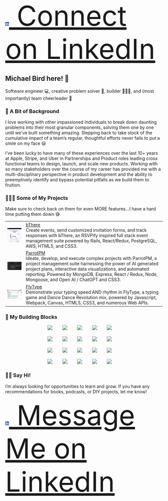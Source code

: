 <div align="left">
<a style="font-size: 88px;" href="https://www.linkedin.com/in/mibird/" target="_blank"> <img style="height: 12px;" src="./assets/images/li-bug.png"/>
    Connect on LinkedIn
    </a>
 </div>
 
 ##  Michael Bird here! 🦅
 Software engineer 💻, creative problem solver 🧩, builder 👷🏼‍♂️, and (most importantly) team cheerleader 📣
 
### 🔎 A Bit of Background
I love working with other impassioned individuals to break down daunting problems into their most granular components, solving them one by one until we’ve built something amazing. Stepping back to take stock of the cumulative impact of a team’s regular, thoughtful efforts never fails to put a smile on my face 😃

I’ve been lucky to have many of these experiences over the last 10+ years at Apple, Stripe, and Uber in Partnerships and Product roles leading cross functional teams to design, launch, and scale new products. Working with so many stakeholders over the course of my career has provided me with a multi-disciplinary perspective in product development and the ability to preemptively identify and bypass potential pitfalls as we build them to fruition.

### 👨🏻‍🎨 Some of My Projects
Make sure to check back on them for even MORE features...I have a hard time putting them down 😅
<table>
  <tr>
    <td>
        <img src="./assets/images/bThere.png" width="250"/><br/>
      </td>
    <td>
        <a href="https://b-there.herokuapp.com/" target="_blank">bThere</a><br/>
        Create events, send customized invitation forms, and track responses with bThere, an RSVPify inspired full stack event management suite powered by Rails, React/Redux, PostgreSQL, AWS, HTML5, and CSS3.</td>
  </tr>
    
  <tr>
    <td>
        <img src="./assets/images/parrotPM.png" width="250"/><br/>
      </td>
    <td>
        <a href="https://www.parrotpm.com/" target="_blank">ParrotPM</a><br/>
        Ideate, develop, and execute complex projects with ParrotPM, a project management suite harnessing the power of AI generated project plans, interactive data visualizations, and automated reporting. Powered by MongoDB, Express, React / Redux, Node, Mongoose, and Open AI / ChatGPT.and CSS3.</td>
  </tr>
    
  <tr>
    <td>
        <img src="./assets/images/flyType.png" width="250"/><br/>
      </td>
    <td>
        <a href="https://apporator.github.io/fly-type/" target="_blank">FlyType</a><br/>
       Demonstrate your typing speed AND rhythm in FlyType, a typing game and Dance Dance Revolution mix, powered by Javascript, Webpack, Canvas, HTML5, CSS3, and numerous Web APIs.</td>
  </tr>

</table>

### 🧱 My Building Blocks
<div align="center"> 
    <img width="50" src="https://cdn.jsdelivr.net/gh/devicons/devicon/icons/react/react-original-wordmark.svg" />&nbsp;&nbsp;&nbsp;&nbsp;&nbsp;&nbsp;&nbsp;
    <img width="50" src="https://cdn.jsdelivr.net/gh/devicons/devicon/icons/redux/redux-original.svg" />&nbsp;&nbsp;&nbsp;&nbsp;&nbsp;&nbsp;&nbsp;
    <img width="50" src="https://cdn.jsdelivr.net/gh/devicons/devicon/icons/ruby/ruby-plain-wordmark.svg" />&nbsp;&nbsp;&nbsp;&nbsp;&nbsp;&nbsp;&nbsp;
    <img width="50" src="https://cdn.jsdelivr.net/gh/devicons/devicon/icons/rails/rails-plain-wordmark.svg" />&nbsp;&nbsp;&nbsp;&nbsp;&nbsp;&nbsp;&nbsp;
    <img width="50" src="https://cdn.jsdelivr.net/gh/devicons/devicon/icons/postgresql/postgresql-plain-wordmark.svg" />&nbsp;&nbsp;&nbsp;&nbsp;&nbsp;&nbsp;&nbsp;
    <br/><br/>
    <img width="50" src="https://cdn.jsdelivr.net/gh/devicons/devicon/icons/mongodb/mongodb-original-wordmark.svg" />&nbsp;&nbsp;&nbsp;&nbsp;&nbsp;&nbsp;&nbsp;
    <img width="50" src="https://cdn.jsdelivr.net/gh/devicons/devicon/icons/sqlite/sqlite-original-wordmark.svg" />&nbsp;&nbsp;&nbsp;&nbsp;&nbsp;&nbsp;&nbsp;
    <img width="50" src="https://cdn.jsdelivr.net/gh/devicons/devicon/icons/amazonwebservices/amazonwebservices-original-wordmark.svg" />&nbsp;&nbsp;&nbsp;&nbsp;&nbsp;&nbsp;&nbsp;
    <img width="50" src="https://cdn.jsdelivr.net/gh/devicons/devicon/icons/nodejs/nodejs-original-wordmark.svg" />&nbsp;&nbsp;&nbsp;&nbsp;&nbsp;&nbsp;&nbsp;
    <img width="50" src="https://cdn.jsdelivr.net/gh/devicons/devicon/icons/express/express-original-wordmark.svg" />&nbsp;&nbsp;&nbsp;&nbsp;&nbsp;&nbsp;&nbsp;
    <br/><br/>
    <img width="50" src="https://cdn.jsdelivr.net/gh/devicons/devicon/icons/npm/npm-original-wordmark.svg" />&nbsp;&nbsp;&nbsp;&nbsp;&nbsp;&nbsp;&nbsp;
    <img width="50" src="https://cdn.jsdelivr.net/gh/devicons/devicon/icons/rspec/rspec-original-wordmark.svg" />&nbsp;&nbsp;&nbsp;&nbsp;&nbsp;&nbsp;&nbsp;
    <img width="50" src="https://cdn.jsdelivr.net/gh/devicons/devicon/icons/heroku/heroku-plain-wordmark.svg" />&nbsp;&nbsp;&nbsp;&nbsp;&nbsp;&nbsp;&nbsp;
    <img width="50" src="https://cdn.jsdelivr.net/gh/devicons/devicon/icons/html5/html5-original-wordmark.svg" />&nbsp;&nbsp;&nbsp;&nbsp;&nbsp;&nbsp;&nbsp;
    <img width="50" src="https://cdn.jsdelivr.net/gh/devicons/devicon/icons/css3/css3-original-wordmark.svg" />&nbsp;&nbsp;&nbsp;&nbsp;&nbsp;&nbsp;&nbsp;
    <br/><br/>
    <img width="50" src="https://cdn.jsdelivr.net/gh/devicons/devicon/icons/babel/babel-original.svg" />&nbsp;&nbsp;&nbsp;&nbsp;&nbsp;&nbsp;&nbsp;
    <img width="50" src="https://cdn.jsdelivr.net/gh/devicons/devicon/icons/jest/jest-plain.svg" />&nbsp;&nbsp;&nbsp;&nbsp;&nbsp;&nbsp;&nbsp;
    <img width="50" src="https://cdn.jsdelivr.net/gh/devicons/devicon/icons/vscode/vscode-original-wordmark.svg" />&nbsp;&nbsp;&nbsp;&nbsp;&nbsp;&nbsp;&nbsp;
    <img width="50" src="https://cdn.jsdelivr.net/gh/devicons/devicon/icons/github/github-original-wordmark.svg" />&nbsp;&nbsp;&nbsp;&nbsp;&nbsp;&nbsp;&nbsp;
    <img width="50" src="https://cdn.jsdelivr.net/gh/devicons/devicon/icons/jira/jira-original-wordmark.svg" />&nbsp;&nbsp;&nbsp;&nbsp;&nbsp;&nbsp;&nbsp;
</div>

### 👋🏼 Say Hi!
I’m always looking for opportunities to learn and grow. If you have any recommendations for books, podcasts, or DIY projects, let me know!

<div align="left">
<a style="font-size: 88px;" href="https://www.linkedin.com/in/mibird/" target="_blank"> <img style="height: 12px;" src="./assets/images/li-bug.png"/>
    Message Me on LinkedIn
    </a>
 </div>
